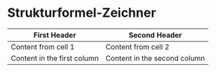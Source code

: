 # Strukturformel-Zeichner

First Header | Second Header
------------ | -------------
Content from cell 1 | Content from cell 2
Content in the first column | Content in the second column